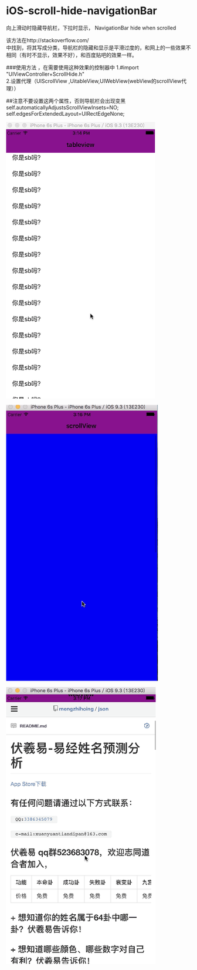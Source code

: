 # iOS-scroll-hide-navigationBar
 向上滑动时隐藏导航栏，下拉时显示， NavigationBar hide when scrolled  


该方法在http://stackoverflow.com/  
中找到，将其写成分类，导航栏的隐藏和显示是平滑过度的，和网上的一些效果不相同（有时不显示，效果不好），和百度贴吧的效果一样。  


###使用方法 ，在需要使用这种效果的控制器中
1.#import "UIViewController+ScrollHide.h"  
2.设置代理（UIScrollView ,UitableView,UIWebView(webView的scrollView代理））


##注意不要设置这两个属性，否则导航栏会出现变黑  
self.automaticallyAdjustsScrollViewInsets=NO;  
self.edgesForExtendedLayout=UIRectEdgeNone;











![image](https://raw.githubusercontent.com/mengzhihoing/iOS-scroll-hide-navigationBar/master/1.gif)   





![image](https://raw.githubusercontent.com/mengzhihoing/iOS-scroll-hide-navigationBar/master/2.gif)    




![image](https://raw.githubusercontent.com/mengzhihoing/iOS-scroll-hide-navigationBar/master/3.gif)

